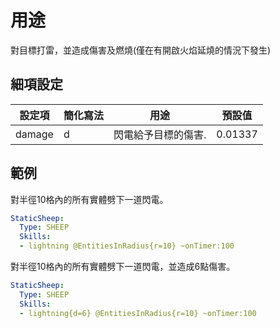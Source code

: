 用途
===================

對目標打雷，並造成傷害及燃燒(僅在有開啟火焰延燒的情況下發生)

細項設定
----------

| 設定項 | 簡化寫法 | 用途 | 預設值 |
|-----------|---------|--------------------------------------------|---------------|
| damage| d   | 閃電給予目標的傷害. | 0.01337   |

  

範例
--------

對半徑10格內的所有實體劈下一道閃電。

```yml
StaticSheep:
  Type: SHEEP
  Skills:
  - lightning @EntitiesInRadius{r=10} ~onTimer:100
```
對半徑10格內的所有實體劈下一道閃電，並造成6點傷害。

```yml
StaticSheep:
  Type: SHEEP
  Skills:
  - lightning{d=6} @EntitiesInRadius{r=10} ~onTimer:100
```